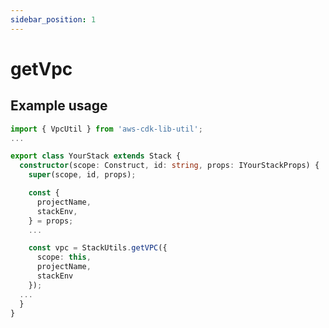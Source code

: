 ```yaml
---
sidebar_position: 1
---
```


# getVpc

## Example usage
```typescript title="YourStack.ts"
import { VpcUtil } from 'aws-cdk-lib-util';
...

export class YourStack extends Stack {
  constructor(scope: Construct, id: string, props: IYourStackProps) {
    super(scope, id, props);

    const {
      projectName,
      stackEnv,
    } = props;
    ...

    const vpc = StackUtils.getVPC({ 
      scope: this, 
      projectName, 
      stackEnv 
    });
  ...
  }
}
```
